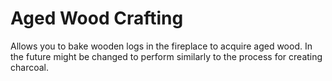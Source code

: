 # Aged Wood Crafting

Allows you to bake wooden logs in the fireplace to acquire aged wood. In the future might be changed to perform similarly to the process for creating charcoal.
